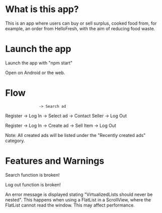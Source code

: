# What is this app?
This is an app where users can buy or sell surplus, cooked food from, for example, an order from HelloFresh, with the aim of reducing food waste.

# Launch the app
Launch the app with "npm start"

Open on Android or the web.

# Flow


                   -> Search ad
Register -> Log In -> Select ad -> Contact Seller -> Log Out

Register -> Log In -> Create ad -> Sell Item -> Log Out

Note: All created ads will be listed under the "Recently created ads" category.

# Features and Warnings
Search function is broken!

Log out function is broken!

An error message is displayed stating "VirtualizedLists should never be nested". This happens when using a FlatList in a ScrollView, where the FlatList cannot read the window. This may affect performance.

